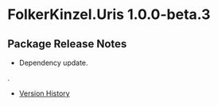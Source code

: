 # FolkerKinzel.Uris 1.0.0-beta.3
## Package Release Notes
- Dependency update.

.
- [Version History](https://github.com/FolkerKinzel/Uris/releases)
